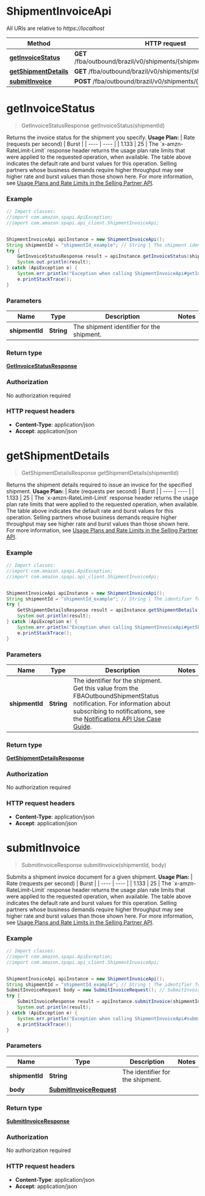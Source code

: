 # ShipmentInvoiceApi

All URIs are relative to *https://localhost*

Method | HTTP request | Description
------------- | ------------- | -------------
[**getInvoiceStatus**](ShipmentInvoiceApi.md#getInvoiceStatus) | **GET** /fba/outbound/brazil/v0/shipments/{shipmentId}/invoice/status | 
[**getShipmentDetails**](ShipmentInvoiceApi.md#getShipmentDetails) | **GET** /fba/outbound/brazil/v0/shipments/{shipmentId} | 
[**submitInvoice**](ShipmentInvoiceApi.md#submitInvoice) | **POST** /fba/outbound/brazil/v0/shipments/{shipmentId}/invoice | 


<a name="getInvoiceStatus"></a>
# **getInvoiceStatus**
> GetInvoiceStatusResponse getInvoiceStatus(shipmentId)



Returns the invoice status for the shipment you specify.  **Usage Plan:**  | Rate (requests per second) | Burst | | ---- | ---- | | 1.133 | 25 |  The &#x60;x-amzn-RateLimit-Limit&#x60; response header returns the usage plan rate limits that were applied to the requested operation, when available. The table above indicates the default rate and burst values for this operation. Selling partners whose business demands require higher throughput may see higher rate and burst values than those shown here. For more information, see [Usage Plans and Rate Limits in the Selling Partner API](doc:usage-plans-and-rate-limits-in-the-sp-api).

### Example
```java
// Import classes:
//import com.amazon.spapi.ApiException;
//import com.amazon.spapi.api_client.ShipmentInvoiceApi;


ShipmentInvoiceApi apiInstance = new ShipmentInvoiceApi();
String shipmentId = "shipmentId_example"; // String | The shipment identifier for the shipment.
try {
    GetInvoiceStatusResponse result = apiInstance.getInvoiceStatus(shipmentId);
    System.out.println(result);
} catch (ApiException e) {
    System.err.println("Exception when calling ShipmentInvoiceApi#getInvoiceStatus");
    e.printStackTrace();
}
```

### Parameters

Name | Type | Description  | Notes
------------- | ------------- | ------------- | -------------
 **shipmentId** | **String**| The shipment identifier for the shipment. |

### Return type

[**GetInvoiceStatusResponse**](GetInvoiceStatusResponse.md)

### Authorization

No authorization required

### HTTP request headers

 - **Content-Type**: application/json
 - **Accept**: application/json

<a name="getShipmentDetails"></a>
# **getShipmentDetails**
> GetShipmentDetailsResponse getShipmentDetails(shipmentId)



Returns the shipment details required to issue an invoice for the specified shipment.  **Usage Plan:**  | Rate (requests per second) | Burst | | ---- | ---- | | 1.133 | 25 |  The &#x60;x-amzn-RateLimit-Limit&#x60; response header returns the usage plan rate limits that were applied to the requested operation, when available. The table above indicates the default rate and burst values for this operation. Selling partners whose business demands require higher throughput may see higher rate and burst values than those shown here. For more information, see [Usage Plans and Rate Limits in the Selling Partner API](doc:usage-plans-and-rate-limits-in-the-sp-api).

### Example
```java
// Import classes:
//import com.amazon.spapi.ApiException;
//import com.amazon.spapi.api_client.ShipmentInvoiceApi;


ShipmentInvoiceApi apiInstance = new ShipmentInvoiceApi();
String shipmentId = "shipmentId_example"; // String | The identifier for the shipment. Get this value from the FBAOutboundShipmentStatus notification. For information about subscribing to notifications, see the [Notifications API Use Case Guide](doc:notifications-api-v1-use-case-guide).
try {
    GetShipmentDetailsResponse result = apiInstance.getShipmentDetails(shipmentId);
    System.out.println(result);
} catch (ApiException e) {
    System.err.println("Exception when calling ShipmentInvoiceApi#getShipmentDetails");
    e.printStackTrace();
}
```

### Parameters

Name | Type | Description  | Notes
------------- | ------------- | ------------- | -------------
 **shipmentId** | **String**| The identifier for the shipment. Get this value from the FBAOutboundShipmentStatus notification. For information about subscribing to notifications, see the [Notifications API Use Case Guide](doc:notifications-api-v1-use-case-guide). |

### Return type

[**GetShipmentDetailsResponse**](GetShipmentDetailsResponse.md)

### Authorization

No authorization required

### HTTP request headers

 - **Content-Type**: application/json
 - **Accept**: application/json

<a name="submitInvoice"></a>
# **submitInvoice**
> SubmitInvoiceResponse submitInvoice(shipmentId, body)



Submits a shipment invoice document for a given shipment.  **Usage Plan:**  | Rate (requests per second) | Burst | | ---- | ---- | | 1.133 | 25 |  The &#x60;x-amzn-RateLimit-Limit&#x60; response header returns the usage plan rate limits that were applied to the requested operation, when available. The table above indicates the default rate and burst values for this operation. Selling partners whose business demands require higher throughput may see higher rate and burst values than those shown here. For more information, see [Usage Plans and Rate Limits in the Selling Partner API](doc:usage-plans-and-rate-limits-in-the-sp-api).

### Example
```java
// Import classes:
//import com.amazon.spapi.ApiException;
//import com.amazon.spapi.api_client.ShipmentInvoiceApi;


ShipmentInvoiceApi apiInstance = new ShipmentInvoiceApi();
String shipmentId = "shipmentId_example"; // String | The identifier for the shipment.
SubmitInvoiceRequest body = new SubmitInvoiceRequest(); // SubmitInvoiceRequest | 
try {
    SubmitInvoiceResponse result = apiInstance.submitInvoice(shipmentId, body);
    System.out.println(result);
} catch (ApiException e) {
    System.err.println("Exception when calling ShipmentInvoiceApi#submitInvoice");
    e.printStackTrace();
}
```

### Parameters

Name | Type | Description  | Notes
------------- | ------------- | ------------- | -------------
 **shipmentId** | **String**| The identifier for the shipment. |
 **body** | [**SubmitInvoiceRequest**](SubmitInvoiceRequest.md)|  |

### Return type

[**SubmitInvoiceResponse**](SubmitInvoiceResponse.md)

### Authorization

No authorization required

### HTTP request headers

 - **Content-Type**: application/json
 - **Accept**: application/json

